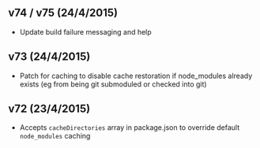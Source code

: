 ## v74 / v75 (24/4/2015)

- Update build failure messaging and help

## v73 (24/4/2015)

- Patch for caching to disable cache restoration if node_modules already exists (eg from being git submoduled or checked into git)

## v72 (23/4/2015)

* Accepts `cacheDirectories` array in package.json to override default `node_modules` caching
